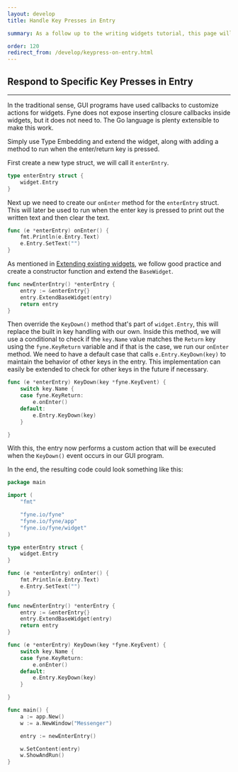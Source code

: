 ```yaml
---
layout: develop
title: Handle Key Presses in Entry

summary: As a follow up to the writing widgets tutorial, this page will go through how to extend an Entry widget and respond to a specific keypress in it. At the end of the tutorial, you will have created an Entry that responds to pressing the Enter/Return button on the keyboard.

order: 120
redirect_from: /develop/keypress-on-entry.html
---
```


## Respond to Specific Key Presses in Entry
---

In the traditional sense, GUI programs have used callbacks to customize actions for widgets. Fyne does not expose inserting closure callbacks inside widgets, but it does not need to. The Go language is plenty extensible to make this work.

Simply use Type Embedding and extend the widget, along with adding a method to run when the enter/return key is pressed.

First create a new type struct, we will call it `enterEntry`.

```go
type enterEntry struct {
    widget.Entry
}
```

Next up we need to create our `onEnter` method for the `enterEntry` struct. This will later be used to run when the enter key is pressed to print out the written text and then clear the text.

```go
func (e *enterEntry) onEnter() {
    fmt.Println(e.Entry.Text)
    e.Entry.SetText("")
}
```

As mentioned in [Extending existing widgets](https://fyne.io/develop/extending-widgets.html), we follow good practice and create a constructor function and extend the `BaseWidget`.

```go
func newEnterEntry() *enterEntry {
    entry := &enterEntry{}
    entry.ExtendBaseWidget(entry)
    return entry
}
```

Then override the `KeyDown()` method that's part of `widget.Entry`, this will replace the built in key handling with our own. Inside this method, we will use a conditional to check if the `key.Name` value matches the `Return` key using the `fyne.KeyReturn` variable and if that is the case, we run our `onEnter` method. We need to have a default case that calls `e.Entry.KeyDown(key)` to maintain the behavior of other keys in the entry.
This implementation can easily be extended to check for other keys in the future if necessary.

```go
func (e *enterEntry) KeyDown(key *fyne.KeyEvent) {
    switch key.Name {
    case fyne.KeyReturn:
        e.onEnter()
    default:
        e.Entry.KeyDown(key)
    }

}
```

With this, the entry now performs a custom action that will be executed when the `KeyDown()` event occurs in our GUI program.

In the end, the resulting code could look something like this:

```go
package main

import (
    "fmt"

    "fyne.io/fyne"
    "fyne.io/fyne/app"
    "fyne.io/fyne/widget"
)

type enterEntry struct {
    widget.Entry
}

func (e *enterEntry) onEnter() {
    fmt.Println(e.Entry.Text)
    e.Entry.SetText("")
}

func newEnterEntry() *enterEntry {
    entry := &enterEntry{}
    entry.ExtendBaseWidget(entry)
    return entry
}

func (e *enterEntry) KeyDown(key *fyne.KeyEvent) {
    switch key.Name {
    case fyne.KeyReturn:
        e.onEnter()
    default:
        e.Entry.KeyDown(key)
    }

}

func main() {
    a := app.New()
    w := a.NewWindow("Messenger")

    entry := newEnterEntry()

    w.SetContent(entry)
    w.ShowAndRun()
}

```

